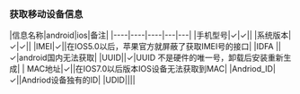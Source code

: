 ### 获取移动设备信息

|信息名称|android|ios|备注|
|----|----|----|---|---|
|手机型号|✓|✓||
|系统版本|✓|✓||
|IMEI|✓||在IOS5.0以后，苹果官方就屏蔽了获取IMEI号的接口|
|IDFA ||✓|android国内无法获取|
|UUID||✓|UUID 不是硬件的唯一号，卸载后安装重新生成|
| MAC地址|✓||在IOS7.0以后版本IOS设备无法获取到MAC|
|Andriod_ID|✓||Andriod设备独有的ID|
|UDID||||
